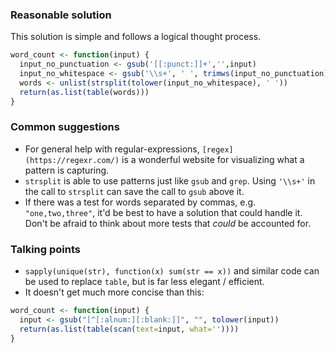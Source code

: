 ### Reasonable solution

This solution is simple and follows a logical thought process.

```r
word_count <- function(input) {
  input_no_punctuation <- gsub('[[:punct:]]+','',input)
  input_no_whitespace <- gsub('\\s+', ' ', trimws(input_no_punctuation))
  words <- unlist(strsplit(tolower(input_no_whitespace), ' '))
  return(as.list(table(words)))
}
```


### Common suggestions

- For general help with regular-expressions, `[regex](https://regexr.com/)` is a wonderful website for visualizing what a pattern is capturing.
- `strsplit` is able to use patterns just like `gsub` and `grep`. Using `'\\s+'` in the call to `strsplit` can save the call to `gsub` above it.
- If there was a test for words separated by commas, e.g. `"one,two,three"`, it'd be best to have a solution that could handle it. Don't be afraid to think about more tests that _could_ be accounted for.


### Talking points

- `sapply(unique(str), function(x) sum(str == x))` and similar code can be used to replace `table`, but is far less elegant / efficient.
- It doesn't get much more concise than this:
```r
word_count <- function(input) {
  input <- gsub("[^[:alnum:][:blank:]]", "", tolower(input))
  return(as.list(table(scan(text=input, what=''))))
}
```
